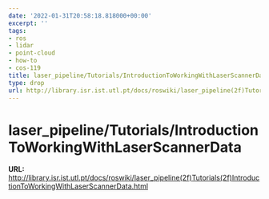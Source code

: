 ```yaml
---
date: '2022-01-31T20:58:18.818000+00:00'
excerpt: ''
tags:
- ros
- lidar
- point-cloud
- how-to
- cos-119
title: laser_pipeline/Tutorials/IntroductionToWorkingWithLaserScannerData
type: drop
url: http://library.isr.ist.utl.pt/docs/roswiki/laser_pipeline(2f)Tutorials(2f)IntroductionToWorkingWithLaserScannerData.html
---
```


# laser_pipeline/Tutorials/IntroductionToWorkingWithLaserScannerData

**URL:** http://library.isr.ist.utl.pt/docs/roswiki/laser_pipeline(2f)Tutorials(2f)IntroductionToWorkingWithLaserScannerData.html
